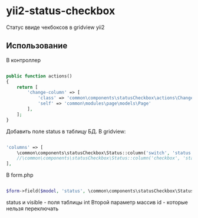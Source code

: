yii2-status-checkbox
=================

Статус ввиде чекбоксов в gridview yii2 
  
Использование
------------------

В контроллер 

```php

public function actions()
{
    return [
        'change-column' => [
            'class' => 'common\components\statusCheckbox\actions\ChangeStatusAction',
            'self' => 'common\modules\page\models\Page'
        ],
    ];
}

```
Добавить поле status в таблицу БД.
В gridview:

```php

'columns' => [
    \common\components\statusCheckbox\Status::column('switch', 'status', [1,2]),
    //\common\components\statusCheckbox\Status::column('checkbox', 'status', [1,2]),
],

```
В form.php

```php

$form->field($model, 'status', \common\components\statusCheckbox\Status::statusTemplate('Статус'))->checkBox(['label' => false])

```

status и visible - поля таблицы int
Второй параметр массив id - которые нельзя переключать
